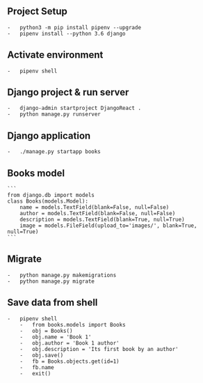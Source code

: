 ## Project Setup
    -   python3 -m pip install pipenv --upgrade
    -   pipenv install --python 3.6 django

## Activate environment
    -   pipenv shell

## Django project & run server
    -   django-admin startproject DjangoReact .
    -   python manage.py runserver

## Django application
    -   ./manage.py startapp books

## Books model
    ```
    from django.db import models
    class Books(models.Model):
        name = models.TextField(blank=False, null=False)
        author = models.TextField(blank=False, null=False)
        description = models.TextField(blank=True, null=True)
        image = models.FileField(upload_to='images/', blank=True, null=True)
    ```
## Migrate
    -   python manage.py makemigrations
    -   python manage.py migrate

## Save data from shell
    -   pipenv shell
        -   from books.models import Books
        -   obj = Books()
        -   obj.name = 'Book 1'
        -   obj.author = 'Book 1 author'
        -   obj.description = 'Its first book by an author'
        -   obj.save()
        -   fb = Books.objects.get(id=1)
        -   fb.name
        -   exit()
